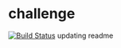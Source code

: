 # challenge
[![Build Status](http://13.233.230.148/buildStatus/icon?job=challenge)](http://13.233.230.148/job/challenge/)
updating readme
